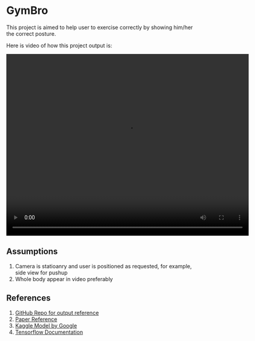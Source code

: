 # GymBro

This project is aimed to help user to exercise correctly by showing him/her the correct posture. 

Here is video of how this project output is:

<video width="640" height="480" controls>
  <source src="video.mp4" type="video/mp4">
  Your browser does not support the video tag.
</video>

## Assumptions
1. Camera is statioanry and user is positioned as requested, for example, side view for pushup
2. Whole body appear in video preferably 

## References

1. [GitHub Repo for output reference](https://github.com/NgoQuocBao1010/Exercise-Correction?tab=readme-ov-file)
2. [Paper Reference](https://ieeexplore.ieee.org/stamp/stamp.jsp?tp=&arnumber=8856547&tag=1)
3. [Kaggle Model by Google](https://www.kaggle.com/models/google/movenet/tensorFlow2/singlepose-lightning/4?tfhub-redirect=true)
4. [Tensorflow Documentation](https://www.tensorflow.org/)